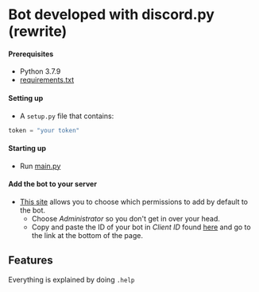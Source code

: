# Bot developed with discord.py (rewrite)

#### __Prerequisites__

- Python 3.7.9
- [requirements.txt](requirements.txt)

#### __Setting up__

- A `setup.py` file that contains:

```py
token = "your token"
```

#### __Starting up__

- Run [main.py](main.py)

#### __Add the bot to your server__

- [This site](https://discordapi.com/permissions.html) allows you to choose which permissions to add by default to the bot.
    - Choose *Administrator* so you don't get in over your head.
    - Copy and paste the ID of your bot in *Client ID* found [here](https://discord.com/developers/applications) and go to the link at the bottom of the page.

## __Features__

Everything is explained by doing `.help`
